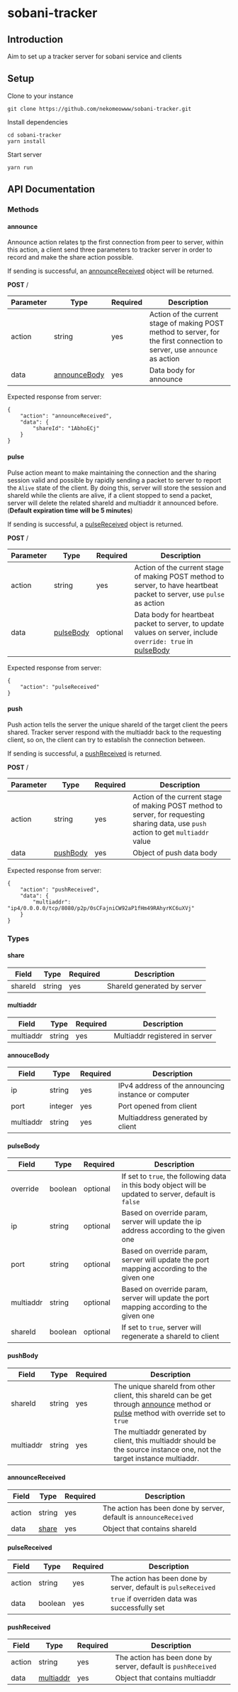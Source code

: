 # sobani-tracker

## Introduction

Aim to set up a tracker server for sobani service and clients

## Setup

Clone to your instance

```
git clone https://github.com/nekomeowww/sobani-tracker.git
```

Install dependencies

```
cd sobani-tracker
yarn install
```

Start server

```
yarn run
```

## API Documentation

### Methods

#### announce

Announce action relates tp the first connection from peer to server, within this action, a client send three parameters to tracker server in order to record and make the share action possible.

If sending is successful, an [announceReceived](#announceReceived)  object will be returned.

**POST** /

| Parameter | Type                          | Required | Description                                                  |
| --------- | ----------------------------- | -------- | ------------------------------------------------------------ |
| action    | string                        | yes      | Action of the current stage of making POST method to server, for the first connection to server, use `announce` as action |
| data      | [announceBody](#announceBody) | yes      | Data body for announce                                       |

Expected response from server:

```
{
	"action": "announceReceived",
	"data": {
		"shareId": "1AbhoECj"
	}
}
```

#### pulse

Pulse action meant to make maintaining the connection and the sharing session valid and possible by rapidly sending a packet to server to report the `Alive` state of the client. By doing this, server will store the session and shareId while the clients are alive, if a client stopped to send a packet, server will delete the related shareId and multiaddr it announced before. (**Default expiration time will be 5 minutes**)

If sending is successful, a [pulseReceived](#pulseReceived) object is returned.

**POST** /

| Parameter | Type                    | Required | Description                                                  |
| --------- | ----------------------- | -------- | ------------------------------------------------------------ |
| action    | string                  | yes      | Action of the current stage of making POST method to server, to have heartbeat packet to server, use `pulse` as action |
| data      | [pulseBody](#pulseBody) | optional | Data body for heartbeat packet to server, to update values on server, include `override: true` in [pulseBody](#pulseBody) |

Expected response from server:

```
{
	"action": "pulseReceived"
}
```

#### push

Push action tells the server the unique shareId of the target client the peers shared. Tracker server respond with the multiaddr back to the requesting client, so on, the client can try to establish the connection between. 

If sending is successful, a [pushReceived](#pushReceived) is returned.

**POST** /

| Parameter | Type                  | Required | Description                                                  |
| --------- | --------------------- | -------- | ------------------------------------------------------------ |
| action    | string                | yes      | Action of the current stage of making POST method to server, for requesting sharing data, use `push` action to get `multiaddr` value |
| data      | [pushBody](#pushBody) | yes      | Object of push data body                                     |

Expected response from server:

```
{
	"action": "pushReceived",
	"data": {
		"multiaddr": "ip4/0.0.0.0/tcp/8080/p2p/0sCFajniCW92aP1fHm49RAhyrKC6uXVj"
	}
}
```

### Types

#### share

| Field   | Type   | Required | Description                 |
| ------- | ------ | -------- | --------------------------- |
| shareId | string | yes      | ShareId generated by server |

#### multiaddr

| Field     | Type   | Required | Description                    |
| --------- | ------ | -------- | ------------------------------ |
| multiaddr | string | yes      | Multiaddr registered in server |

#### annouceBody

| Field     | Type    | Required | Description                                         |
| --------- | ------- | -------- | --------------------------------------------------- |
| ip        | string  | yes      | IPv4 address of the announcing instance or computer |
| port      | integer | yes      | Port opened from client                             |
| multiaddr | string  | yes      | Multiaddress generated by client                    |

#### pulseBody

| Field     | Type    | Required | Description                                                  |
| --------- | ------- | -------- | ------------------------------------------------------------ |
| override  | boolean | optional | If set to `true`, the following data in this body object will be  updated to server, default is `false` |
| ip        | string  | optional | Based on override param, server will update the ip address according to the given one |
| port      | string  | optional | Based on override param, server will update the port mapping according to the given one |
| multiaddr | string  | optional | Based on override param, server will update the port mapping according to the given one |
| shareId   | boolean | optional | If set to `true`, server will regenerate a shareId to client |

#### pushBody

| Field     | Type   | Required | Description                                                  |
| --------- | ------ | -------- | ------------------------------------------------------------ |
| shareId   | string | yes      | The unique shareId from other client, this shareId can  be get through [announce](#announce) method or [pulse](#pulse) method with override set to `true` |
| multiaddr | string | yes      | The multiaddr generated by client, this multiaddr should be the source instance one, not the target instance multiaddr. |

#### announceReceived

| Field  | Type            | Required | Description                                                  |
| ------ | --------------- | -------- | ------------------------------------------------------------ |
| action | string          | yes      | The action has been done by server, default is `announceReceived` |
| data   | [share](#share) | yes      | Object that contains shareId                                 |

#### pulseReceived

| Field  | Type    | Required | Description                                                  |
| ------ | ------- | -------- | ------------------------------------------------------------ |
| action | string  | yes      | The action has been done by server, default is `pulseReceived` |
| data   | boolean | yes      | `true` if overriden data was successfully set                |

#### pushReceived

| Field  | Type                    | Required | Description                                                  |
| ------ | ----------------------- | -------- | ------------------------------------------------------------ |
| action | string                  | yes      | The action has been done by server, default is `pushReceived` |
| data   | [multiaddr](#multiaddr) | yes      | Object that contains multiaddr                               |

